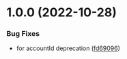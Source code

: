 # 1.0.0 (2022-10-28)


### Bug Fixes

* for accountId deprecation ([fd69096](https://github.com/newrelic-experimental/nr1-sql-plans/commit/fd69096127158883313d7cc6483821d76612af39))
